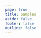 ```yaml
---
page: true
title: Samples
aside: false
footer: false
outline: false
---
```


<script>
import { defineAsyncComponent } from 'vue'
import ReplLoading from '@theme/components/ReplLoading.vue'

export default {
  components: {
    ExampleRepl: defineAsyncComponent({
      loader: () => import('./ExampleRepl.vue'),
      // loadingComponent: ReplLoading
    })
  }
}
</script>

<ClientOnly>
  <ExampleRepl />
</ClientOnly>
